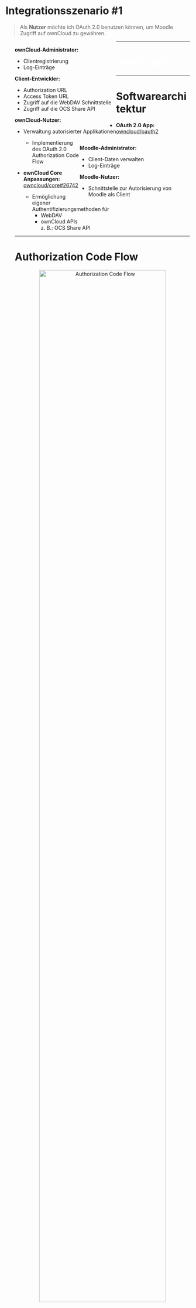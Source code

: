 # Integrationsszenario #1

> Als **Nutzer** möchte ich OAuth 2.0 benutzen können, um Moodle Zugriff auf ownCloud zu gewähren.

<div style="text-align: left; float: left; padding-left:5%;">
  <p><b>ownCloud-Administrator:</b></p>
  <ul>
    <li>Clientregistrierung</li>
    <li>Log-Einträge</li>
  </ul>

  <p><b>Client-Entwickler:</b></p>
  <ul>
    <li>Authorization URL</li>
    <li>Access Token URL</li>
    <li>Zugriff auf die WebDAV Schnittstelle</li>
    <li>Zugriff auf die OCS Share API</li>
  </ul>

  <p><b>ownCloud-Nutzer:</b></p>
  <ul>
    <li>Verwaltung autorisierter Applikationen</li>
  </ul>
</div>

<div style="text-align: left; float: right; padding-right:10%;">
  <p><b>Moodle-Administrator:</b></p>
  <ul>
    <li>Client-Daten verwalten</li>
    <li>Log-Einträge</li>
  </ul>
  <p><b>Moodle-Nutzer:</b></p>
  <ul>
    <li>Schnittstelle zur Autorisierung von<br>Moodle als Client</li>
  </ul>
</div>

---

<!-- .element: data-background-image="images/oauth/owncloud.jpg" -->
<h1 style="color:#fff;">ownCloud</h1>

---

# Softwarearchitektur

<div align="left" style="padding-left:5%;">

* **OAuth 2.0 App:** <a href="https://github.com/owncloud/oauth2" target="_blank">owncloud/oauth2</a>
  * Implementierung des OAuth 2.0 Authorization Code Flow

* **ownCloud Core Anpassungen:** <a href="https://github.com/owncloud/core/pull/26742" target="_blank">owncloud/core#26742</a>
  * Ermöglichung eigener Authentifizierungsmethoden für
    * WebDAV
    * ownCloud APIs
      </br><span class="light">z. B.: OCS Share API</span>

---

# Authorization Code Flow

<div align="center">
	<img alt="Authorization Code Flow" src="images/oauth/authorization-code-flow.svg" width=85%>
</div>

---

# Client Registrierung

<div align="left" style="padding-left:5%;">

* Der Administrator registriert die erlaubten Clients
  * Name des Clients
    </br><span class="light">z. B.: Learnweb</span>
  * Redirect URI
    </br><span class="light">z. B.: `https://www.learnweb.de/cb`</span>
  * Umgang mit Subdomains
    </br><span class="light">z. B.: Subdomains zulassen</span>
* Die App genertiert die Zugangsdaten des Clients
  * Client Identifier
    </br><span class="light">zufällige Zeichenkette mit 64 Zeichen</span>
  * Client Secret
    </br><span class="light">zufällige Zeichenkette mit 64 Zeichen</span>

---

# Authorization Request

<div align="left" style="padding-left:5%;">

* Der Client kann mit seinen Zugangsdaten eine Autorisierung anfragen
* Der Nutzer wird an die Authorization URL weitergeleitet </br><span class="light">`index.php/apps/oauth2/authorize`</span>
* URL Parameter:
	* `response_type`
    </br><span class="light">`code` für den Authorization Code Flow</span>
	* `client_id`
    </br><span class="light">siehe Client Registrierung</span>
	* `redirect_uri`
    </br><span class="light">siehe Client Registrierung</span>
	* `state`
    </br><span class="light">optional für die Wiedererkennung der Anfrage beim Client</span>
* Der Nutzer Authentifiziert sich und entscheidet über die Autorisierung

---

# Authorization Response

<div align="left" style="padding-left:5%;">

* Bei erfolgter Autorisierung leitet die App an die Redirect URI weiter
* URL Parameter:
  * `code`: Der ausgestellte Authorization Code
    </br><span class="light">zufällige Zeichenkette mit 64 Zeichen</span>
  * `state`
    </br><span class="light">optional, falls bei Authorization Request angegeben</span>
* Ein Authorization Code ist für 10 Minuten gültig
* Abgelaufene Authorization Codes werden durch einen Background Job gelöscht

---

# Access Token Request

<div align="left" style="padding-left:5%;">

* Mit dem Authorization Code kann der Client ein Access Token anfordern
* Access Token URL: `/index.php/apps/oauth2/api/v1/token`
* URL Parameter:
	* `grant_type`
    </br><span class="light">entweder `authorization_code` oder `refresh_token`</span>
	* `code` und `redirect_uri`
    </br><span class="light">falls `grant_type = 'authorization_code'`</span>
	* `refresh_token`
    </br><span class="light">falls `grant_type = 'refresh_token'`</span>
* Zusätzliche Client Authentication mittels Basic Authentication
  * Nutzername: Client Identifier
  * Passwort: Client Secret

---

# Access Token Response

<div align="left" style="padding-left:5%;">

* Bei gültigen Angaben wird ein Access Token mit Refresh Token ausgestellt

```json
{
    "access_token"  : "1vtnuo1NkIsbndAjVnhl7y0wJha59JyaAiFIVQDvcBY2uvKmj5EPBEhss0pauzdQ",
    "token_type"    : "Bearer",
    "expires_in"    : 3600,
    "refresh_token" : "7y0wJuvKmj5E1vjVnhlPBEhha59JyaAiFIVQDvcBY2ss0pauzdQtnuo1NkIsbndA",
    "user_id"       : "max"
}
```

* Ein Access Token ist für 1 Stunde gültig
* Abgelaufene Access Tokens werden durch einen Background Job gelöscht
* Mit einem Refresh Token kann ein neues Access Token angefordert werden

---

# Zusätzliche Funktionen

<div align="left" style="padding-left:5%;">

* Nutzer können in den persönlichen Einstellungen Autorisierungen widerrufen
* Die App wurde durch Integration von Transifex in über 15 Sprachen übersetzt
* Durch Logging kann sich der Administrator über Ereignisse informieren
  * Hinzugefügen bzw. Löschen von Clients
  * Ausstellung von Authorization Codes
  * Einlösung von Authorization Codes bzw. Refresh Tokens
  * Bereinigung der Datenbank von abgelaufenen Authorization Codes bzw. Access Tokens

---

# Authentifizierungslogik

<div align="left" style="padding-left:5%;">

* Abhängig vom Pull Request <a href="https://github.com/owncloud/core/pull/26742" target="_blank">owncloud/core#26742</a>

**WebDAV:**

* WebDAV ist als App mithilfe der Bibliothek sabre/dav implementiert
* Eigene Authentication Backends können hinzugefügt werden
* Registrierung in der OAuth 2.0 App durch Event Listener
  * Reaktion auf das `authInit`-Event in der WebDAV App
  * Notwendig dafür: Angabe des App-Typs `authentication`

**OCS Share API:**

* Implementierung eines `AuthModule`s
* Registrierung in der `info.xml`

```xml
<auth-modules>
  <module>OCA\OAuth2\AuthModule</module>
</auth-modules>
```

---

# Implementierungsdetails

<div align="left" style="padding-left:5%;">

* Entities und Mapper ermöglichen den Zugriff auf die Datenbank vom PHP-Code aus
* Routes verbinden Schnittstellen mit Controllern
* Controller stellen die Logik bereit
* Templates definieren die Nutzer-Ansicht
* Hooks sorgen für das Löschen von veralteten Datenbank-Einträgen, wenn ein Nutzer gelöscht wurde

---

# Tests und Continuous Integration

<div align="left" style="padding-left:5%;">

<div align="right">
  <a href="https://codecov.io/gh/owncloud/oauth2" target="_blank">
    <img src="https://codecov.io/gh/owncloud/oauth2/branch/master/graph/badge.svg" style="height:1em;">
  </a>
  <a href="https://travis-ci.org/owncloud/oauth2" target="_blank">
    <img src="https://travis-ci.org/owncloud/oauth2.svg?branch=master" style="height:1em;">
  </a>
</div>

* Testen mit PHPUnit
  * Aktuelle Testabdeckung: 96,75%
* Continuous Integration mit Travis
  * PHP Versionen: 5.6, 7.0, 7.1, nightly
  * Datenbanken: PostgreSQL, MySQL, SQLite
  * Branches des ownCloud Cores: `master`

---

# ownCloud Core Anpassungen

<div align="left" style="padding-left:5%;">

**WebDAV App:**

* Laden von zusätzlichen Authentication Backends
  * `authInit`-Event wird vor dem Start des WebDAV-Servers ausgelöst

**ownCloud API:**

* Hinzufügen eines Authentifizierungsmechanismus
  * Interface `IAuthModule` hinzugefügt
  * Apps können Implementierungen des Interfaces registrieren
  * Laden registrierter Module bei Authentifizierung von API-Zugriffen hinzugefügt

---

<!-- .element: data-background-image="images/pixabay/photo-336376.jpg" data-state="dim-background" -->
<h1 onclick="window.open('https://pssl16.uni-muenster.de/owncloud9.2/index.php/login','_blank');">Demo</h1>

---

<!-- .element: data-background-color="#ff9700" -->
<h1 style="color: #fff;">Moodle</h1>

---

<div align="center">
	<img alt="Authorization Code Flow" src="images/oauth/authorization-code-flow.svg" width=85%>
</div>

<!-- .element: class="fragment" --> <span class="learnweb">Moodle-seitig</span> wird ein **OAuth Client** benötigt um die neue Schnittstelle anzusprechen.

---

## Ziel und Zweck

* **komfortabler** und **sicherer** Austausch von Daten

* **Zentrale Zuständigkeit** für Authentifizierung und Datentransfer

<div class="todo">
	<p><b>TODO:</b> Hier nach unten schalten.</p>
</div>

---

<div class="todo">
	<p><b>TODO:</b> Grafik: Abhängigkeiten (andere Plugins ausgeblendet).</p>
</div>

<!-- .element: class="fragment" --> Funktionen und Plugins sind abhängig vom Client.

---

## Vorüberlegungen

* Client zentral verfügbar und hat administrative Funktion
    * <!-- .element: class="fragment" --> **Admin Tool Plugin**
* <!-- .element: class="fragment" --> ___ein___ OAuth 2.0 Client bereits in <span class="learnweb">moodle</span> implementiert
    * vom aktuellen Dropbox Repository verwendet

---

## Technische Umsetzung

<!-- .element: class="fragment" --> 1. **Implementierung** der vorgegebenen Schnittstelle

<!-- .element: class="fragment" --> 2. Anpassung des **OAuth 2.0 Clients**

<!-- .element: class="fragment" --> 3. Verknüpfung mit **WebDAV** und **OCS**

---

## Vorgegebene Schnittstelle

**Eingabemaske** für alle benötigten Daten

<div class="todo">
	<p><b>TODO:</b> Grafik: Eingabemaske.</p>
</div>

---

* Klasse <span class="learnweb">`oauth2_client`</span> wird als **Basis** genutzt
* <!-- .element: class="fragment" data-fragment-index="1" --> Funktionen <span class="learnweb">`auth_url`</span> und <span class="learnweb">`token_url`</span> mussten implementiert werden

```php
protected function auth_url() {
    // Aus der Eingabemaske generiert
    $path = $this->filter_path();
    return get_config('tool_oauth2sciebo', 'protocol')
    . '://' . get_config('tool_oauth2sciebo', 'server')
    . '/' . $path
    . 'index.php/apps/oauth2/authorize';
}
```
<!-- .element: class="fragment" data-fragment-index="1" -->

---

## Unzulänglichkeiten

* <span class="sciebo">`oauth2` App</span> kann noch nicht angesprochen werden
* <!-- .element: class="fragment" --> **Client** muss angepasst werden

---

Problem: **Access Token** verfügt nicht über alle nötigen Eigenschaften.

```php
public function upgrade_token($code, $refresh = false) {
    // ... Anfrage eines Tokens...

    $accesstoken = new stdClass;
    $accesstoken->token = $r->access_token;
    $accesstoken->expires = (time() + ($r->expires_in - 10));

    $this->store_token($accesstoken);
}
```
<!-- .element: class="fragment" -->

---

Problem: **Access Token** verfügt nicht über alle nötigen Eigenschaften.

```php
public function upgrade_token($code, $refresh = false) {
    // ... Anfrage eines Tokens...
    $accesstoken = new stdClass;
    $accesstoken->token = $r->access_token;
    $accesstoken->expires = (time() + ($r->expires_in - 10));
    $accesstoken->user_id = $r->user_id;
    $accesstoken->refresh_token = $r->refresh_token;
    $this->store_token($accesstoken);
}
```

---

Problem: Kein Upgrade des **Refresh Tokens** ist möglich.

---

Problem: **Authorization Header** mit Client Credentials bei Anfrage eines Tokens wird nicht erzeugt.

---

## WebDAV Client

* Datentransfer mit <span class="sciebo">ownCloud</span> findet über **WebDAV** Schnittstelle statt
    * <span class="learnweb">moodle-internen</span> WebDAV Client mit **OAuth** absichern
* mit **Access Token Objekt ausgestattet**, im Fall einer Anfrage versandt

---

## <span class="sciebo">OCS Share API</span>

* gebraucht um einige Anwendungsszenarien zu realisieren
* verwendet **Bearer Authentication** statt **Basic Authentication**

---

* nach Anpassung der beiden Schnittstellen kann Client als **Verbindungsstück** genutzt werden
* <!-- .element: class="fragment" data-fragment-index="1" --> Funktionen zur Weiterleitung hinzugefügt, z.B.:

```php
public function make_folder($path) {
    $this->dav->set_token($this->get_accesstoken()->token);
    return $this->dav->mkcol($path);
}
```
<!-- .element: class="fragment" data-fragment-index="1" -->

---

<!-- .element: data-background-image="images/pixabay/photo-336376.jpg" data-state="dim-background" -->
<h1 onclick="window.open('https://sso.uni-muenster.de/PSLearnweb/ps_sciebo','_blank');">Demo</h1>

---

<!-- .element: data-background-image="images/pixabay/photo-1586220.jpg" data-state="dim-background" -->
# Integration

---

# Protokollablauf

<div align="center">
	<img alt="Protokollablauf" src="images/oauth/protokollablauf-01.svg" width=90%>
</div>

---

# Authorization Request

<p class="todo">TODO...</p>

---

# Protokollablauf

<div align="center">
	<img alt="Protokollablauf" src="images/oauth/protokollablauf-02.svg" width=90%>
</div>

---

# Access Token Request

<p class="todo">TODO...</p>

---

# Protokollablauf

<div align="center">
	<img alt="Protokollablauf" src="images/oauth/protokollablauf-03.svg" width=90%>
</div>
